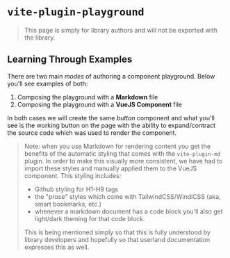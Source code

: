 # `vite-plugin-playground`

> This page is simply for library authors and will not be exported with the library.

## Learning Through Examples

There are two main _modes_ of authoring a component playground. Below you'll see examples of both:

1. Composing the playground with a **Markdown** file
2. Composing the playground with a **VueJS Component** file

In both cases we will create the same _button_ component and what you'll see is the working button on the page with the ability to expand/contract the source code which was used to render the component.

> Note: when you use Markdown for rendering content you get the benefits of the automatic styling that comes with the `vite-plugin-md` plugin. In order to make this visually more consistent, we have had to import these styles and manually applied them to the VueJS component.
> This styling includes:
>
> - Github styling for H1-H9 tags
> - the "prose" styles which come with TailwindCSS/WindiCSS (aka, smart bookmarks, etc.)
> - whenever a markdown document has a code block you'll also get light/dark theming for
> that code block.
>
> This is being mentioned simply so that this is fully understood by library developers and hopefully so that userland documentation expresses this as well.
